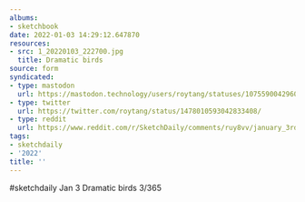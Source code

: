 ```yaml
---
albums:
- sketchbook
date: 2022-01-03 14:29:12.647870
resources:
- src: 1_20220103_222700.jpg
  title: Dramatic birds
source: form
syndicated:
- type: mastodon
  url: https://mastodon.technology/users/roytang/statuses/107559004296068218
- type: twitter
  url: https://twitter.com/roytang/status/1478010593042833408/
- type: reddit
  url: https://www.reddit.com/r/SketchDaily/comments/ruy8vv/january_3rd_dramatic_birds/hr2qkfe/
tags:
- sketchdaily
- '2022'
title: ''
---
```


#sketchdaily Jan 3 Dramatic birds 3/365